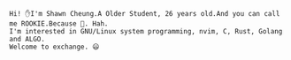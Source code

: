 
    Hi! ✋I'm Shawn Cheung.A Older Student, 26 years old.And you can call me ROOKIE.Because 🥬. Hah.
    I'm interested in GNU/Linux system programming, nvim, C, Rust, Golang and ALGO.  
    Welcome to exchange. 😃
  
  
<!---
cloud-mist/cloud-mist is a ✨ special ✨ repository because its `README.md` (this file) appears on your GitHub profile.
You can click the Preview link to take a look at your changes.
--->
